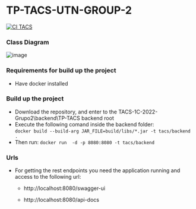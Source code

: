 
# TP-TACS-UTN-GROUP-2

[![CI TACS](https://github.com/Dragonflares/TACS-1C-2022-Grupo2/actions/workflows/gradle.yml/badge.svg?branch=main)](https://github.com/Dragonflares/TACS-1C-2022-Grupo2/actions/workflows/gradle.yml)


### Class Diagram

![image](https://media.discordapp.net/attachments/958543527153901580/961981089994383381/unknown.png)


### Requirements for build up the project
- Have docker installed

### Build up the project
- Download the repository, and enter to the TACS-1C-2022-Grupo2\backend\TP-TACS backend root
- Execute the following comand inside the backend folder:  
``` docker build --build-arg JAR_FILE=build/libs/*.jar -t tacs/backend . ```
- Then run: 
``` docker run  -d -p 8080:8080 -t tacs/backend ```

### Urls

- For getting the rest endpoints you need the application running and access to the following url:

  - http://localhost:8080/swagger-ui 
 
  - http://localhost:8080/api-docs
